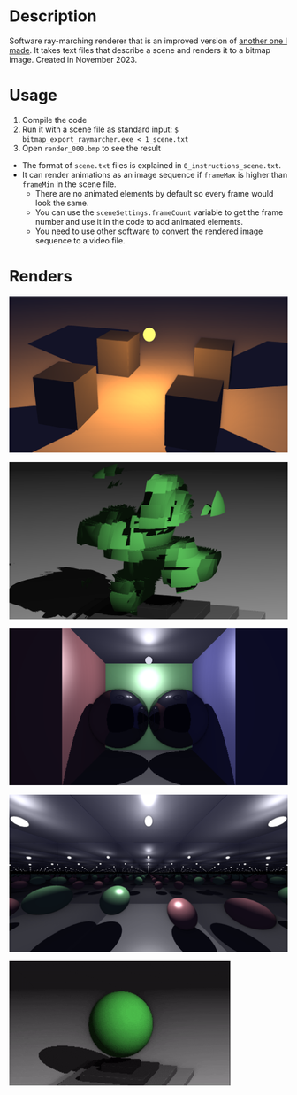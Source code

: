 # Description

Software ray-marching renderer that is an improved version of [another one I made](https://github.com/martzin23/simple-console-raymarcher). It takes text files that describe a scene and renders it to a bitmap image. Created in November 2023.

# Usage

1. Compile the code
2. Run it with a scene file as standard input:
    `$ bitmap_export_raymarcher.exe < 1_scene.txt`
3. Open `render_000.bmp` to see the result

- The format of `scene.txt` files is explained in `0_instructions_scene.txt`.
- It can render animations as an image sequence if `frameMax` is higher than `frameMin` in the scene file.
    - There are no animated elements by default so every frame would look the same.
    - You can use the `sceneSettings.frameCount` variable to get the frame number and use it in the code to add animated elements.
    - You need to use other software to convert the rendered image sequence to a video file.

# Renders

![render_025](/showcase/render_025.png)

![render_025](/showcase/render_023.png)

![render_041](/showcase/render_041.png)

![render_043](/showcase/render_043.png)

![ray_march_animation2_0001-0180.gif](/showcase/ray_march_animation2_0001-0180.gif)
